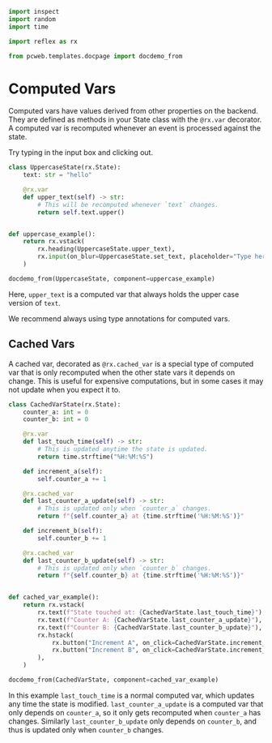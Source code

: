 ```python exec
import inspect
import random
import time

import reflex as rx

from pcweb.templates.docpage import docdemo_from
```
# Computed Vars


Computed vars have values derived from other properties on the backend. They are
defined as methods in your State class with the `@rx.var` decorator. A computed
var is recomputed whenever an event is processed against the state.

Try typing in the input box and clicking out.

```python exec
class UppercaseState(rx.State):
    text: str = "hello"

    @rx.var
    def upper_text(self) -> str:
        # This will be recomputed whenever `text` changes.
        return self.text.upper()


def uppercase_example():
    return rx.vstack(
        rx.heading(UppercaseState.upper_text),
        rx.input(on_blur=UppercaseState.set_text, placeholder="Type here..."),
    )
```

```python eval
docdemo_from(UppercaseState, component=uppercase_example)
```

Here, `upper_text` is a computed var that always holds the upper case version of `text`.

We recommend always using type annotations for computed vars.



## Cached Vars

A cached var, decorated as `@rx.cached_var` is a special type of computed var
that is only recomputed when the other state vars it depends on change. This is
useful for expensive computations, but in some cases it may not update when you
expect it to.

```python exec
class CachedVarState(rx.State):
    counter_a: int = 0
    counter_b: int = 0

    @rx.var
    def last_touch_time(self) -> str:
        # This is updated anytime the state is updated.
        return time.strftime("%H:%M:%S")

    def increment_a(self):
        self.counter_a += 1

    @rx.cached_var
    def last_counter_a_update(self) -> str:
        # This is updated only when `counter_a` changes.
        return f"{self.counter_a} at {time.strftime('%H:%M:%S')}"

    def increment_b(self):
        self.counter_b += 1

    @rx.cached_var
    def last_counter_b_update(self) -> str:
        # This is updated only when `counter_b` changes.
        return f"{self.counter_b} at {time.strftime('%H:%M:%S')}"


def cached_var_example():
    return rx.vstack(
        rx.text(f"State touched at: {CachedVarState.last_touch_time}"),
        rx.text(f"Counter A: {CachedVarState.last_counter_a_update}"),
        rx.text(f"Counter B: {CachedVarState.last_counter_b_update}"),
        rx.hstack(
            rx.button("Increment A", on_click=CachedVarState.increment_a),
            rx.button("Increment B", on_click=CachedVarState.increment_b),
        ),
    )
```

```python eval
docdemo_from(CachedVarState, component=cached_var_example)
```

In this example `last_touch_time` is a normal computed var, which updates any
time the state is modified. `last_counter_a_update` is a computed var that only
depends on `counter_a`, so it only gets recomputed when `counter_a` has changes.
Similarly `last_counter_b_update` only depends on `counter_b`, and thus is
updated only when `counter_b` changes.